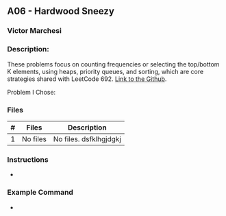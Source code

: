 ## A06 - Hardwood Sneezy
### Victor Marchesi
### Description:

These problems focus on counting frequencies or selecting the top/bottom K elements, using heaps, priority queues, and sorting, which are core strategies shared with LeetCode 692.
[Link to the Github](https://github.com/rugbyprof/4883-Programming_Techniques/tree/master/Assignments/A06).

Problem I Chose: 


### Files

|   #   | Files    | Description                      |
| :---: | -------- | -------------------------------- |
|   1   | No files | No files.   dsfklhgjdgkj    |


### Instructions

- 


### Example Command

- 